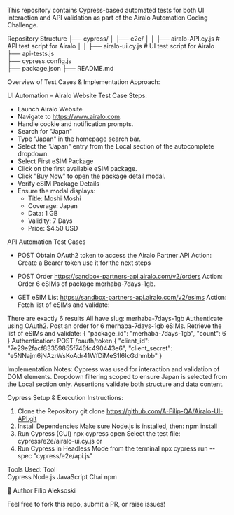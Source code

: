 This repository contains Cypress-based automated tests for both UI interaction and API validation as part of the Airalo Automation Coding Challenge.

Repository Structure
├── cypress/
│   ├── e2e/
│   │   ├── airalo-API.cy.js          # API test script for Airalo
│   │   ├── airalo-ui.cy.js          # UI test script for Airalo
├── api-tests.js                     
├── cypress.config.js               
├── package.json
├── README.md

Overview of Test Cases & Implementation Approach:


UI Automation – Airalo Website
Test Case Steps:
- Launch Airalo Website
- Navigate to https://www.airalo.com.
- Handle cookie and notification prompts.
- Search for "Japan"
- Type "Japan" in the homepage search bar.
- Select the "Japan" entry from the Local section of the autocomplete dropdown.
- Select First eSIM Package
- Click on the first available eSIM package.
- Click "Buy Now" to open the package detail modal.
- Verify eSIM Package Details
- Ensure the modal displays:
  - Title: Moshi Moshi
  - Coverage: Japan
  - Data: 1 GB
  - Validity: 7 Days
  - Price: $4.50 USD



API Automation Test Cases
- POST Obtain OAuth2 token to access the Airalo Partner API
Action: Create a Bearer token use it for the next steps

- POST Order
https://sandbox-partners-api.airalo.com/v2/orders
Action: Order 6 eSIMs of package merhaba-7days-1gb.

- GET eSIM List
https://sandbox-partners-api.airalo.com/v2/esims
Action: Fetch list of eSIMs and validate:

There are exactly 6 results
All have slug: merhaba-7days-1gb
Authenticate using OAuth2.
Post an order for 6 merhaba-7days-1gb eSIMs.
Retrieve the list of eSIMs and validate:
{
  "package_id": "merhaba-7days-1gb",
  "count": 6
}
Authentication:
POST /oauth/token
{
  "client_id": "7e29e2facf83359855f746fc490443e6",
  "client_secret": "e5NNajm6jNAzrWsKoAdr41WfDiMeS1l6IcGdhmbb"
}


Implementation Notes:
Cypress was used for interaction and validation of DOM elements.
Dropdown filtering scoped to ensure Japan is selected from the Local section only.
Assertions validate both structure and data content.

Cypress Setup & Execution Instructions:
1. Clone the Repository
git clone https://github.com/A-Filip-QA/Airalo-UI-API.git
2. Install Dependencies
Make sure Node.js is installed, then:
npm install
3. Run Cypress (GUI)
npx cypress open
Select the test file: cypress/e2e/airalo-ui.cy.js 
or
4. Run Cypress in Headless Mode from the terminal
npx cypress run --spec "cypress/e2e/api.js"


Tools Used:
Tool	
Cypress	
Node.js
JavaScript
Chai
npm	

👤 Author
Filip Aleksoski

Feel free to fork this repo, submit a PR, or raise issues!
